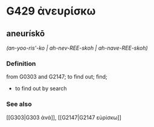 # G429 ἀνευρίσκω

## aneurískō

_(an-yoo-ris'-ko | ah-nev-REE-skoh | ah-nave-REE-skoh)_

### Definition

from G0303 and G2147; to find out; find; 

- to find out by search

### See also

[[G303|G303 ἀνά]], [[G2147|G2147 εὑρίσκω]]
